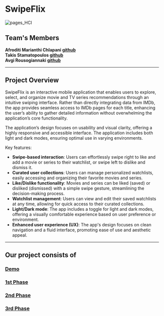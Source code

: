 # SwipeFlix

![pages_HCI](https://github.com/user-attachments/assets/dba003f3-8915-466f-9e87-7cd650929a89)

## Team's Members

**Afroditi Marianthi Chlapani [github](https://github.com/aphrochl)**  
 **Takis Stamatopoulos [github](https://github.com/ntua-el20096)**   
**Avgi Rousogiannaki [github](https://github.com/AvgiRouc)**  

---
## Project Overview

SwipeFlix is an interactive mobile application that enables users to explore, select, and organize movie and TV series recommendations through an intuitive swiping interface. Rather than directly integrating data from IMDb, the app provides seamless access to IMDb pages for each title, enhancing the user’s ability to gather detailed information without overwhelming the application’s core functionality. 

The application’s design focuses on usability and visual clarity, offering a highly responsive and accessible interface. The application includes both light and dark modes, ensuring optimal use in varying environments.

Key features:
- **Swipe-based interaction**: Users can effortlessly swipe right to like and add a movie or series to their watchlist, or swipe left to dislike and dismiss it.
- **Curated user collections**: Users can manage personalized watchlists, easily accessing and organizing their favorite movies and series.
- **Like/Dislike functionality**: Movies and series can be liked (saved) or disliked (dismissed) with a simple swipe gesture, streamlining the decision-making process.
- **Watchlist management**: Users can view and edit their saved watchlists at any time, allowing for quick access to their curated collections.
- **Light/Dark mode**: The app includes a toggle for light and dark modes, offering a visually comfortable experience based on user preference or environment.
- **Enhanced user experience (UX)**: The app's design focuses on clean navigation and a fluid interface, promoting ease of use and aesthetic appeal.

---

## Our project consists of

### [Demo](https://github.com/aphrochl/SwipeFlix/tree/main/Demo)
### [1st Phase](https://github.com/aphrochl/SwipeFlix/tree/main/Phase1)
### [2nd Phase](https://github.com/aphrochl/SwipeFlix/tree/main/Phase2)
### [3rd Phase](https://github.com/aphrochl/SwipeFlix/tree/main/Phase3)

